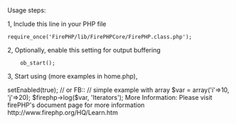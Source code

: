 
Usage steps:

1, Include this line in your PHP file

	require_once('FirePHP/lib/FirePHPCore/FirePHP.class.php');

2, Optionally, enable this setting for output buffering

		ob_start();

3, Start using (more examples in home.php),

<?php
$firephp = FirePHP::getInstance(true);

$firephp->setEnabled(true);  // or FB::

// simple example with array
$var = array('i'=>10, 'j'=>20);
$firephp->log($var, 'Iterators');


More Information:

Please visit firePHP's document page for more information
http://www.firephp.org/HQ/Learn.htm
